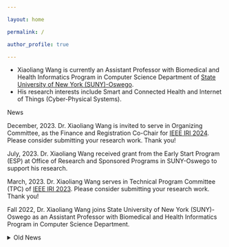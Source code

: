 ```yaml
---

layout: home

permalink: /

author_profile: true

---
```



* Xiaoliang Wang is currently an Assistant Professor with Biomedical and Health Informatics Program in Computer Science Department of [State University of New York (SUNY)-Oswego](http://www.oswego.edu/).
* His research interests include Smart and Connected Health and Internet of Things (Cyber-Physical Systems).

News

December, 2023. Dr. Xiaoliang Wang is invited to serve in Organizing Committee, as the Finance and Registration Co-Chair for [IEEE IRI 2024](https://homepages.uc.edu/~niunn/IRI24/). Please consider submitting your research work. Thank you!

July, 2023. Dr. Xiaoliang Wang received grant from the Early Start Program (ESP) at Office of Research and Sponsored Programs in SUNY-Oswego to support his research.

March, 2023. Dr. Xiaoliang Wang serves in Technical Program Committee (TPC) of [IEEE IRI 2023](https://homepages.uc.edu/~niunn/IRI23/). Please consider submitting your research work. Thank you!

Fall 2022, Dr. Xiaoliang Wang joins State University of New York (SUNY)-Oswego as an Assistant Professor with Biomedical and Health Informatics Program in Computer Science Department. 

<details>
  <summary>Old News</summary>
<br>
August, 2022. Congratulations to Ethan Owens from Virginia Commonwealth University, who worked with Dr. Xiaoliang Wang in Summer 2022, for winning <i>VMEC Gold Scholar Award</i>!&nbsp;<br><br>
June, 2022. Dr. Xiaoliang Wang worked with the student from Virginia Microelectronics Consortium (VMEC) Scholar Program to design <i>Field-Programmable Gate Array (FPGA) Based Cyber-Physical Systems for Deep Learning</i>.&nbsp;<br><br>
April, 2022. Dr. Xiaoliang Wang's research work on <i>Deep Learning for Image Segmentation of Cracks in Metal Additive Manufacturing</i> has been exhibited in I-DREAM4D Manufacturing Expo & Exhibition.&nbsp;<br><br>
Dr. Xiaoliang Wang, as PI, received Innovation Fund from Commonwealth Center for Advanced Manufacturing (CCAM) to support his research in <i>Field-Programmable Gate Array (FPGA) Based Cyber-Physical Systems for Smart Manufacturing</i>.&nbsp;<br><br>
April, 2021. Dr. Xiaoliang Wang joined VSU Graduate Research Initiative (VGRI) Committee and attended VGRI Annual Conference.&nbsp;<br><br>
June 15, 2020. Dr. Xiaoliang Wang, as PI, received research grant from US Department of Defense (DoD) Innovation Driven Research/education Ecosystem for Advanced Manufacturing for the Defense (I-DREAM4D) Consortium to support his research.&nbsp;<br><br>
December, 2019. Dr. Xiaoliang Wang, as Co-PI, received Research and Education Program for HBCU/MI Equipment Award from US Department of Defense (DoD) to support his research in <i>Cyber-Physical Systems for Smart Manufacturing</i>.&nbsp;<br><br>
August 7, 2019. Dr. Xiaoliang Wang joined <i>Surface Engineering Research Day</i> hosted by Commonwealth Center for Advanced Manufacturing (CCAM) in Disputanta, VA.&nbsp;<br><br> 
April 30, 2019. Dr. Xiaoliang Wang with his students attended and presented their work at <i>the Logistics Workshop on Intermodal Mobility of Goods and Services</i> held by Virginia Commonwealth Center for Advanced Logistics Systems (CCALS) in Richmond, VA.&nbsp;<br><br>
</details>
